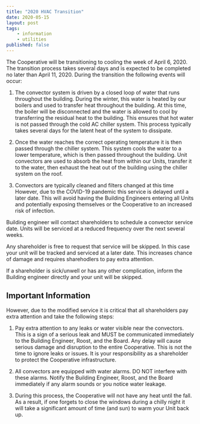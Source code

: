 ```yaml
---
title: "2020 HVAC Transition"
date: 2020-05-15
layout: post
tags:
    - information
    - utilities
published: false
---
```


The Cooperative will be transitioning to cooling the week of April 6, 2020. 
The transition process takes several days and is expected to be completed no later than April 11, 2020.
During the transition the following events will occur:

1. The convector system is driven by a closed loop of water that runs throughout the building.
During the winter, this water is heated by our boilers and used to transfer heat throughout the building. 
At this time, the boiler will be disconnected and the water is allowed to cool by transferring the residual heat to the building.
This ensures that hot water is not passed through the cold AC chiller system.
This process typically takes several days for the latent heat of the system to dissipate. 

2. Once the water reaches the correct operating temperature it is then passed through the chiller system.
This system cools the water to a lower temperature, which is then passed throughout the building. 
Unit convectors are used to absorb the heat from within our Units, transfer it to the water, then exhaust the heat out of the building using the chiller system on the roof.

3. Convectors are typically cleaned and filters changed at this time
However, due to the COVID-19 pandemic this service is delayed until a later date.
This will avoid having the Building Engineers entering all Units and potentially exposing themselves or the Cooperative to an increased risk of infection.

Building engineer will contact shareholders to schedule a convector service date. Units will be serviced at a reduced frequency over the next several weeks. 

Any shareholder is free to request that service will be skipped. In this case your unit will be tracked and serviced at a later date. This increases chance of damage and requires sharehodlers to pay extra attention. 

If a shareholder is sick/unwell or has any other complication, inform the Building engineer directly and your unit will be skipped. 


## Important Information

However, due to the modified service it is critical that all shareholders pay extra attention and take the following steps:

1. Pay extra attention to any leaks or water visible near the convectors. 
This is a sign of a serious leak and MUST be communicated immediately to the Building Engineer, Roost, and the Board. 
Any delay will cause serious damage and disruption to the entire Cooperative. 
This is not the time to ignore leaks or issues. 
It is your responsibility as a shareholder to protect the Cooperative infrastructure.

2. All convectors are equipped with water alarms. 
DO NOT interfere with these alarms. 
Notify the Building Engineer, Roost, and the Board immediately if any alarm sounds or you notice water leakage.

3. During this process, the Cooperative will not have any heat until the fall. 
As a result, if one forgets to close the windows during a chilly night it will take a significant amount of time (and sun) to warm your Unit back up.


